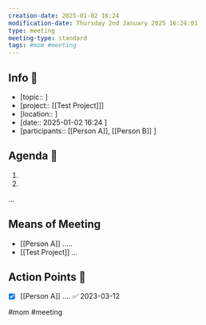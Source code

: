 ```yaml
---
creation-date: 2025-01-02 16:24 
modification-date: Thursday 2nd January 2025 16:24:01
type: meeting
meeting-type: standard
tags: #mom #meeting 
---
```


## Info 📑

- [topic:: ] 
- [project:: [[Test Project]]] 
- [location:: ] 
- [date::  2025-01-02 16:24  ]
- [participants:: [[Person A]], [[Person B]] ]


## Agenda 📝
1.
2.
...


## Means of Meeting 
- [[Person A]]  .....
- [[Test Project]] ...


## Action Points 🏹
- [x] [[Person A]] .... ✅ 2023-03-12



#mom #meeting